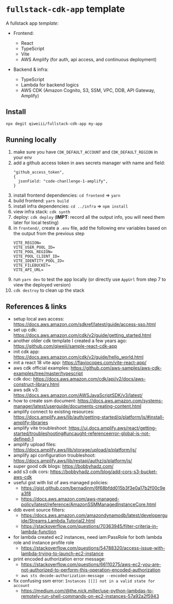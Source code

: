 # `fullstack-cdk-app` template

A fullstack app *template*:

- Frontend:
  - React
  - TypeScript
  - Vite
  - AWS Amplify (for auth, api access, and continuous deployment)

- Backend & infra:
  - TypeScript
  - Lambda for backend logics
  - AWS CDK (Amazon Cognito, S3, SSM, VPC, DDB, API Gateway, Amplify)


## Install

```sh
npx degit qiweiii/fullstack-cdk-app my-app
```

## Running locally
1. make sure you have `CDK_DEFAULT_ACCOUNT` and `CDK_DEFAULT_REGION` in your env
2. add a github access token in aws secrets manager with name and field:
    ```
    "github_access_token",
    {
      jsonField: "code-chanllenge-1-amplify",
    }
    ```
3. install frontend dependencies: `cd frontend` => `yarn`
4. build frontend: `yarn build`
5. install infra dependencies: `cd ../infra` => `npm install`
6. view infra stack: `cdk synth`
7. deploy: `cdk deploy` (**IMPT**: record all the output info, you will need them later for local testing)
8. in `frontend/`, create a `.env` file, add the following env variables based on the output from the previous step
    ```
    VITE_REGION=
    VITE_USER_POOL_ID=
    VITE_POOL_REGION=
    VITE_POOL_CLIENT_ID=
    VITE_IDENTITY_POOL_ID=
    VITE_FILEBUCKET=
    VITE_API_URL=
    ```
9. run `yarn dev` to test the app locally (or directly use `AppUrl` from step 7 to view the deployed version)
10. `cdk destroy` to clean up the stack

## References & links

- setup local aws access: https://docs.aws.amazon.com/sdkref/latest/guide/access-sso.html
- set up cdk: https://docs.aws.amazon.com/cdk/v2/guide/getting_started.html
- another older cdk template I created a few years ago: https://github.com/qiweiii/sample-react-cdk-app
- init cdk app: https://docs.aws.amazon.com/cdk/v2/guide/hello_world.html
- init a react 18 vite app: https://flaviocopes.com/vite-react-app/
- aws cdk official examples: https://github.com/aws-samples/aws-cdk-examples/tree/master/typescript
- cdk doc: https://docs.aws.amazon.com/cdk/api/v2/docs/aws-construct-library.html
- aws sdk v3: https://docs.aws.amazon.com/AWSJavaScriptSDK/v3/latest/
- how to create ssm document: https://docs.aws.amazon.com/systems-manager/latest/userguide/documents-creating-content.html
- amplify connect to existing resources: https://docs.amplify.aws/lib/auth/getting-started/q/platform/js/#install-amplify-libraries
- amplify vite troubleshoot: https://ui.docs.amplify.aws/react/getting-started/troubleshooting#uncaught-referenceerror-global-is-not-defined-1
- amplify upload files: https://docs.amplify.aws/lib/storage/upload/q/platform/js/
- amplify api configuration troubleshoot: https://docs.amplify.aws/lib/restapi/authz/q/platform/js/
- super good cdk blogs: https://bobbyhadz.com/
- add s3 cdk cors: https://bobbyhadz.com/blog/add-cors-s3-bucket-aws-cdk
- useful gist with list of aws managed policies:
  - https://gist.github.com/bernadinm/6f68bfdd015b3f3e0a17b2f00c9ea3f8
  - https://docs.aws.amazon.com/aws-managed-policy/latest/reference/AmazonSSMManagedInstanceCore.html
- ddb event source filters:
  - https://docs.aws.amazon.com/amazondynamodb/latest/developerguide/Streams.Lambda.Tutorial2.html
  - https://stackoverflow.com/questions/70363945/filter-criteria-in-lambda-function
- for lambda created ec2 instances, need iam:PassRole for both lambda role and instance profile role
  - https://stackoverflow.com/questions/54788320/access-issue-with-lambda-trying-to-launch-ec2-instance
- print encoded authorization error message:
  - https://stackoverflow.com/questions/66110275/aws-ec2-you-are-not-authorized-to-perform-this-operation-encoded-authorization
  - `aws sts decode-authorization-message --encoded-message`
- fix confusing ssm error: `Instances [[]] not in a valid state for account`
  - https://medium.com/@the.nick.miller/use-python-lambdas-to-remotely-run-shell-commands-on-ec2-instances-57a92a2f5943
